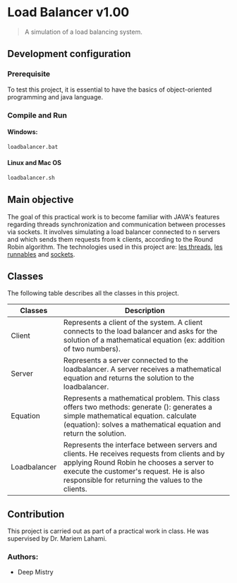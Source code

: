 
# Load Balancer v1.00
> A simulation of a load balancing system.


## Development configuration

### Prerequisite
To test this project, it is essential to have the basics of object-oriented programming and java language.

### Compile and Run
#### Windows:
```sh
loadbalancer.bat
```
#### Linux and Mac OS
```sh
loadbalancer.sh
```
## Main objective

The goal of this practical work is to become familiar with JAVA's features regarding threads synchronization and communication between processes via sockets. It involves simulating a load balancer connected to n servers and which sends them requests from k clients, according to the Round Robin algorithm.
The technologies used in this project are: [les threads](https://docs.oracle.com/javase/7/docs/api/java/lang/Thread.html), [les runnables](https://docs.oracle.com/javase/7/docs/api/java/lang/Runnable.html) and [sockets](https://docs.oracle.com/javase/7/docs/api/java/net/Socket.html).


## Classes

The following table describes all the classes in this project.

|Classes    |Description          |
|-----------|---------------------|
|Client | Represents a client of the system. A client connects to the load balancer and asks for the solution of a mathematical equation (ex: addition of two numbers).
|Server| Represents a server connected to the loadbalancer. A server receives a mathematical equation and returns the solution to the loadbalancer.
| Equation | Represents a mathematical problem. This class offers two methods: generate (): generates a simple mathematical equation. calculate (equation): solves a mathematical equation and return the solution.
| Loadbalancer | Represents the interface between servers and clients. He receives requests from clients and by applying Round Robin he chooses a server to execute the customer's request. He is also responsible for returning the values to the clients.|


## Contribution
This project is carried out as part of a practical work in class. He was supervised by Dr. Mariem Lahami.

### Authors:
 - Deep Mistry


